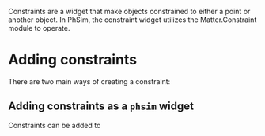 Constraints are a widget that make objects constrained to either a point or another object. In PhSim, the constraint widget utilizes the Matter.Constraint module to operate.

# Adding constraints

There are two main ways of creating a constraint:

## Adding constraints as a `phsim` widget

Constraints can be added to 
